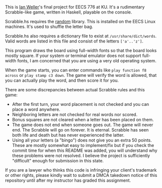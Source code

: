 This is [Ian Weller](https://github.com/ianweller)'s final project for EECS 776 at KU.
It's a rudimentary Scrabble-like game, written in Haskell, playable on the console.

Scrabble.hs requires the [random](http://hackage.haskell.org/package/random) library.
This is installed on the EECS Linux machines. It's used to shuffle the letter bag.

Scrabble.hs also requires a dictionary file to exist at `/usr/share/dict/words`.
Valid words are listed in this file and consist of the letters `['a'..'z']`.

This program draws the board using full-width fonts so that the board looks
mostly square. If your system or terminal emulator does not support full-width
fonts, I am concerned that you are using a very old operating system.

When the game starts, you can enter commands like `play function f8 across` or
`play stamp c3 down`. The game will verify the word is allowed, that you can
actually play the word, and then score it for you.

There are some discrepancies between actual Scrabble rules and this game:
* After the first turn, your word placement is not checked and you can place
  a word anywhere.
* Neighboring letters are not checked for real words nor scored.
* Bonus squares are not cleared when a letter has been placed on them.
* The game does not end when someone goes out. The game will never end. The
  Scrabble will go on forever. It is eternal. Scrabble has seen both life and
  death but has never experienced the latter.
* Using all your letters (a "bingo") does not give you an extra 50 points.
These are mostly somewhat easy to implement/fix but if you check the commit
time for when this README was added, you will understand why these problems
were not resolved. I believe the project is sufficiently "difficult" enough
for submission in this state.

If you are a lawyer who thinks this code is infringing your client's trademark
or other rights, please kindly wait to submit a DMCA takedown notice of this
repository until after my instructor has graded this assignment.
